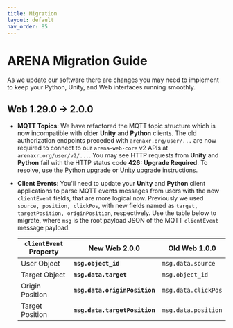 ```yaml
---
title: Migration
layout: default
nav_order: 85
---
```


# ARENA Migration Guide

As we update our software there are changes you may need to implement to keep your Python, Unity, and Web interfaces running smoothly.

## Web 1.29.0 → 2.0.0

- **MQTT Topics**: We have refactored the MQTT topic structure which is now incompatible with older **Unity** and **Python** clients. The old authorization endpoints preceded with `arenaxr.org/user/...` are now required to connect to our `arena-web-core` v2 APIs at `arenaxr.org/user/v2/...`. You may see HTTP requests from **Unity** and **Python** fail with the HTTP status code **426: Upgrade Required**. To resolve, use the  [Python upgrade](troubleshooting#python-http-error-426-upgrade-required) or [Unity upgrade](troubleshooting#unity-http-error-426-upgrade-required) instructions.
- **Client Events**: You'll need to update your **Unity** and **Python** client applications to parse MQTT events messages from users with the new `clientEvent` fields, that are more logical now. Previously we used `source, position, clickPos`, with new fields named as `target, targetPosition, originPosition`, respectively. Use the table below to migrate, where `msg` is the root payload JSON of the MQTT `clientEvent` message payload:

    | `clientEvent` Property | New Web 2.0.0 | Old Web 1.0.0 |
    | ------------ | --------------- | ------------------------- |
    | User Object     | **`msg.object_id`** | `msg.data.source` |
    | Target Object   | **`msg.data.target`** | `msg.object_id` |
    | Origin Position | **`msg.data.originPosition`** | `msg.data.clickPos` |
    | Target Position | **`msg.data.targetPosition`** | `msg.data.position` |
